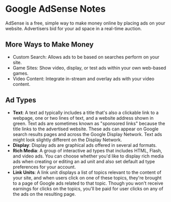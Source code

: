 # Google AdSense Notes

AdSense is a free, simple way to make money online by placing ads on your
website.  Advertisers bid for your ad space in a real-time auction.


## More Ways to Make Money

* Custom Search: Allows ads to be based on searches perform on your site.
* Game Sites: Show video, display, or test ads within your own web-based games.
* Video Content: Integrate in-stream and overlay ads with your video content.


## Ad Types

* **Text**: A text ad typically includes a title that's also a clickable link to
  a webpage, one or two lines of text, and a website address shown in green.
  Text ads are sometimes known as "sponsored links" because the title links to
  the advertised website.  These ads can appear on Google search results pages
  and across the Google Display Network.  Text ads might look slightly different
  on the Display Network.
* **Display**: Display ads are graphical ads offered in several ad formats.
* **Rich Media**: A group of interactive ad types that includes HTML, Flash, and
  video ads.  You can choose whether you'd like to display rich media ads when
  creating or editing an ad unit and also set default ad type preferences for
  your account.
* **Link Units**: A link unit displays a list of topics relevant to the content
  of your site, and when users click on one of these topics, they're brought to
  a page of Google ads related to that topic.  Though you won't receive earnings
  for clicks on the topics, you'll be paid for user clicks on any of the ads on
  the resulting page.
